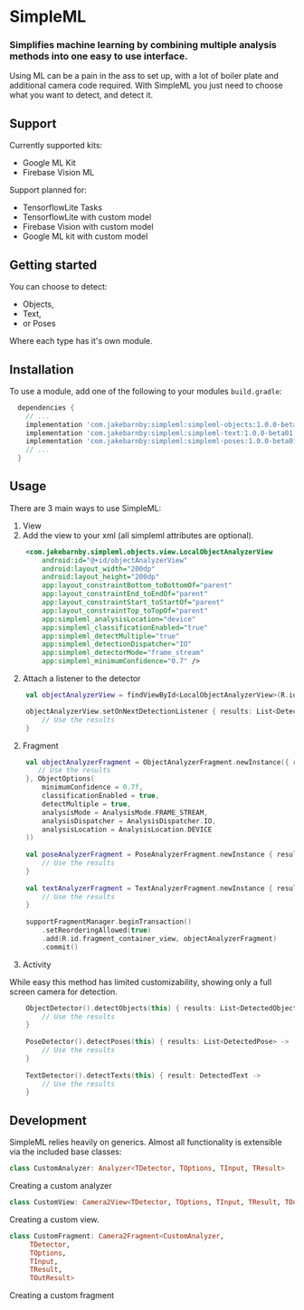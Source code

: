 # SimpleML
### Simplifies machine learning by combining multiple analysis methods into one easy to use interface.

Using ML can be a pain in the ass to set up, with a lot of boiler plate and additional camera code required. With SimpleML you just need to choose what you want to detect, and detect it.

## Support
Currently supported kits:
- Google ML Kit
- Firebase Vision ML

Support planned for:
- TensorflowLite Tasks
- TensorflowLite with custom model
- Firebase Vision with custom model
- Google ML kit with custom model

## Getting started
You can choose to detect:
- Objects,
- Text,
- or Poses

Where each type has it's own module.

## Installation
To use a module, add one of the following to your modules `build.gradle`:

```groovy
  dependencies {
    // ...
    implementation 'com.jakebarnby:simpleml:simpleml-objects:1.0.0-beta01'
    implementation 'com.jakebarnby:simpleml:simpleml-text:1.0.0-beta01'
    implementation 'com.jakebarnby:simpleml:simpleml-poses:1.0.0-beta01'
    // ...
  }
```

## Usage

There are 3 main ways to use SimpleML:

1. View
1. Add the view to your xml (all simpleml attributes are optional).
```xml
    <com.jakebarnby.simpleml.objects.view.LocalObjectAnalyzerView
        android:id="@+id/objectAnalyzerView"
        android:layout_width="200dp"
        android:layout_height="200dp"
        app:layout_constraintBottom_toBottomOf="parent"
        app:layout_constraintEnd_toEndOf="parent"
        app:layout_constraintStart_toStartOf="parent"
        app:layout_constraintTop_toTopOf="parent"
        app:simpleml_analysisLocation="device"
        app:simpleml_classificationEnabled="true"
        app:simpleml_detectMultiple="true"
        app:simpleml_detectionDispatcher="IO"
        app:simpleml_detectorMode="frame_stream"
        app:simpleml_minimumConfidence="0.7" />
```
2. Attach a listener to the detector
```kotlin
    val objectAnalyzerView = findViewById<LocalObjectAnalyzerView>(R.id.objectAnalyzerView)

    objectAnalyzerView.setOnNextDetectionListener { results: List<DetectedObject> ->
        // Use the results
    }
```


2. Fragment
```kotlin
    val objectAnalyzerFragment = ObjectAnalyzerFragment.newInstance({ results: List<DetectedObject> ->
       // Use the results
    }, ObjectOptions(
        minimumConfidence = 0.7f,
        classificationEnabled = true,
        detectMultiple = true,
        analysisMode = AnalysisMode.FRAME_STREAM,
        analysisDispatcher = AnalysisDispatcher.IO,
        analysisLocation = AnalysisLocation.DEVICE
    ))
    
    val poseAnalyzerFragment = PoseAnalyzerFragment.newInstance { results: List<DetectedPose> ->
        // Use the results
    }
    
    val textAnalyzerFragment = TextAnalyzerFragment.newInstance { result: DetectedText ->
        // Use the results
    }
    
    supportFragmentManager.beginTransaction()
        .setReorderingAllowed(true)
        .add(R.id.fragment_container_view, objectAnalyzerFragment)
        .commit()
```


3. Activity

While easy this method has limited customizability, showing only a full screen camera for detection.
```kotlin
    ObjectDetector().detectObjects(this) { results: List<DetectedObject> ->
        // Use the results
    }
    
    PoseDetector().detectPoses(this) { results: List<DetectedPose> ->
        // Use the results
    }
    
    TextDetector().detectTexts(this) { result: DetectedText ->
        // Use the results
    }
```

## Development

SimpleML relies heavily on generics. Almost all functionality is extensible via the included base classes:

```kotlin
class CustomAnalyzer: Analyzer<TDetector, TOptions, TInput, TResult>
```
Creating a custom analyzer

```kotlin
class CustomView: Camera2View<TDetector, TOptions, TInput, TResult, TOutResult>
```
Creating a custom view.

```kotlin
class CustomFragment: Camera2Fragment<CustomAnalyzer,
     TDetector,
     TOptions,
     TInput,
     TResult,
     TOutResult>
```
Creating a custom fragment




